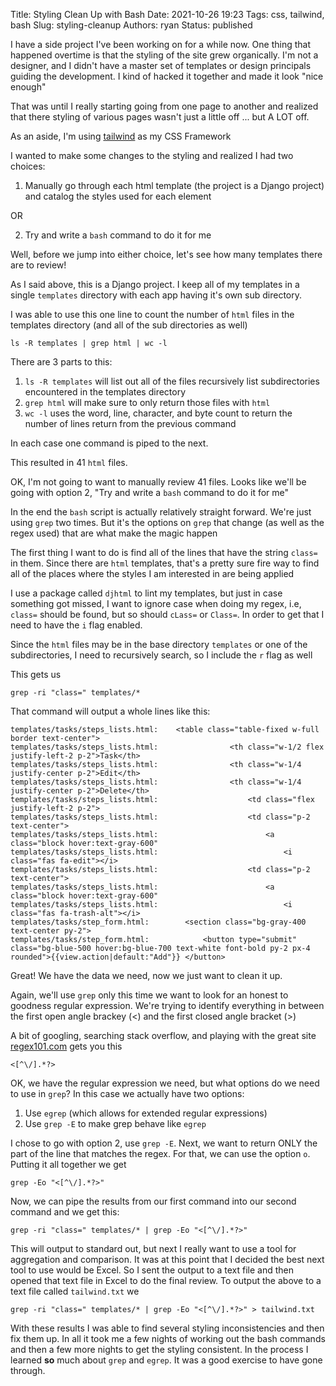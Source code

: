 Title: Styling Clean Up with Bash
Date: 2021-10-26 19:23
Tags: css, tailwind, bash
Slug: styling-cleanup
Authors: ryan
Status: published

I have a side project I've been working on for a while now. One thing that happened overtime is that the styling of the site grew organically. I'm not a designer, and I didn't have a master set of templates or design principals guiding the development. I kind of hacked it together and made it look "nice enough"

That was until I really starting going from one page to another and realized that there styling of various pages wasn't just a little off ... but A LOT off.

As an aside, I'm using [tailwind](https://www.tailwind.com) as my CSS Framework

I wanted to make some changes to the styling and realized I had two choices:

1. Manually go through each html template (the project is a Django project) and catalog the styles used for each element

OR

2. Try and write a `bash` command to do it for me

Well, before we jump into either choice, let's see how many templates there are to review!

As I said above, this is a Django project. I keep all of my templates in a single `templates` directory with each app having it's own sub directory.

I was able to use this one line to count the number of `html` files in the templates directory (and all of the sub directories as well)

    ls -R templates | grep html | wc -l

There are 3 parts to this:

1. `ls -R templates` will list out all of the files recursively list subdirectories encountered in the templates directory
2. `grep html` will make sure to only return those files with `html`
3. `wc -l` uses the word, line, character, and byte count to return the number of lines return from the previous command

In each case one command is piped to the next.

This resulted in 41 `html` files.

OK, I'm not going to want to manually review 41 files. Looks like we'll be going with option 2, "Try and write a `bash` command to do it for me"

In the end the `bash` script is actually relatively straight forward. We're just using `grep` two times. But it's the options on `grep` that change (as well as the regex used) that are what make the magic happen

The first thing I want to do is find all of the lines that have the string `class=` in them. Since there are `html` templates, that's a pretty sure fire way to find all of the places where the styles I am interested in are being applied

I use a package called `djhtml` to lint my templates, but just in case something got missed, I want to ignore case when doing my regex, i.e, `class=` should be found, but so should `cLass=` or `Class=`. In order to get that I need to have the `i` flag enabled.

Since the `html` files may be in the base directory `templates` or one of the subdirectories, I need to recursively search, so I include the `r` flag as well

This gets us

    grep -ri "class=" templates/*


That command will output a whole lines like this:

    templates/tasks/steps_lists.html:    <table class="table-fixed w-full border text-center">
    templates/tasks/steps_lists.html:                <th class="w-1/2 flex justify-left-2 p-2">Task</th>
    templates/tasks/steps_lists.html:                <th class="w-1/4 justify-center p-2">Edit</th>
    templates/tasks/steps_lists.html:                <th class="w-1/4 justify-center p-2">Delete</th>
    templates/tasks/steps_lists.html:                    <td class="flex justify-left-2 p-2">
    templates/tasks/steps_lists.html:                    <td class="p-2 text-center">
    templates/tasks/steps_lists.html:                        <a class="block hover:text-gray-600"
    templates/tasks/steps_lists.html:                            <i class="fas fa-edit"></i>
    templates/tasks/steps_lists.html:                    <td class="p-2 text-center">
    templates/tasks/steps_lists.html:                        <a class="block hover:text-gray-600"
    templates/tasks/steps_lists.html:                            <i class="fas fa-trash-alt"></i>
    templates/tasks/step_form.html:        <section class="bg-gray-400 text-center py-2">
    templates/tasks/step_form.html:            <button type="submit" class="bg-blue-500 hover:bg-blue-700 text-white font-bold py-2 px-4 rounded">{{view.action|default:"Add"}} </button>

Great! We have the data we need, now we just want to clean it up.

Again, we'll use `grep` only this time we want to look for an honest to goodness regular expression. We're trying to identify everything in between the first open angle brackey (<) and the first closed angle bracket (>)

A bit of googling, searching stack overflow, and playing with the great site [regex101.com](https://regex101.com) gets you this

    <[^\/].*?>

OK, we have the regular expression we need, but what options do we need to use in `grep`? In this case we actually have two options:

1. Use `egrep` (which allows for extended regular expressions)
2. Use `grep -E` to make grep behave like `egrep`

I chose to go with option 2, use `grep -E`. Next, we want to return ONLY the part of the line that matches the regex. For that, we can use the option `o`. Putting it all together we get

    grep -Eo "<[^\/].*?>"

Now, we can pipe the results from our first command into our second command and we get this:

    grep -ri "class=" templates/* | grep -Eo "<[^\/].*?>"

This will output to standard out, but next I really want to use a tool for aggregation and comparison. It was at this point that I decided the best next tool to use would be Excel. So I sent the output to a text file and then opened that text file in Excel to do the final review. To output the above to a text file called `tailwind.txt` we

    grep -ri "class=" templates/* | grep -Eo "<[^\/].*?>" > tailwind.txt

With these results I was able to find several styling inconsistencies and then fix them up. In all it took me a few nights of working out the bash commands and then a few more nights to get the styling consistent. In the process I learned **so** much about `grep` and `egrep`. It was a good exercise to have gone through.
